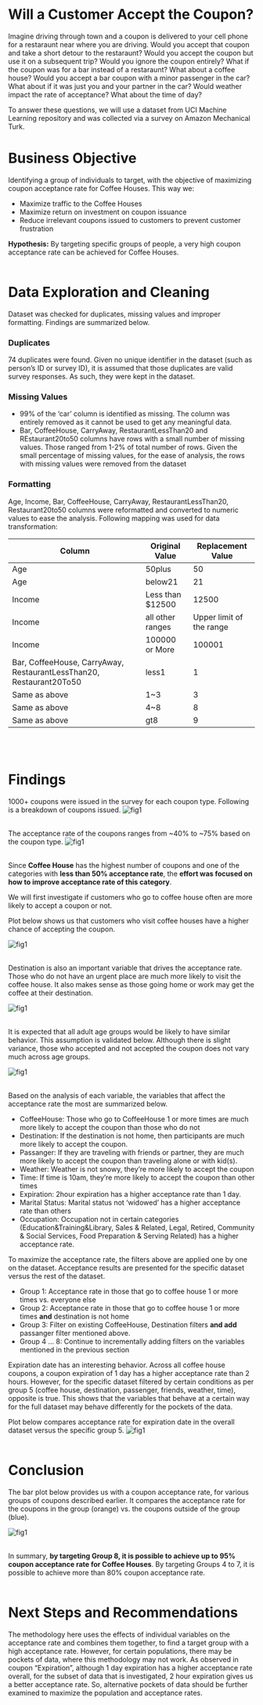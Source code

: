 # Will a Customer Accept the Coupon?
Imagine driving through town and a coupon is delivered to your cell phone for a restaraunt near where you are driving. Would you accept that coupon and take a short detour to the restaraunt? Would you accept the coupon but use it on a subsequent trip? Would you ignore the coupon entirely? What if the coupon was for a bar instead of a restaraunt? What about a coffee house? Would you accept a bar coupon with a minor passenger in the car? What about if it was just you and your partner in the car? Would weather impact the rate of acceptance? What about the time of day?

To answer these questions, we will use a dataset from UCI Machine Learning repository and was collected via a survey on Amazon Mechanical Turk. 

# Business Objective
Identifying a group of individuals to target, with the objective of maximizing coupon acceptance rate for Coffee Houses. This way we:
* Maximize traffic to the Coffee Houses
* Maximize return on investment on coupon issuance
* Reduce irrelevant coupons issued to customers to prevent customer frustration

**Hypothesis:** By targeting specific groups of people, a very high coupon acceptance rate can be achieved for Coffee Houses.
<br/>
<br/>

# Data Exploration and Cleaning

Dataset was checked for duplicates, missing values and improper formatting. Findings are summarized below.

### Duplicates
74 duplicates were found. Given no unique identifier in the dataset (such as person’s ID or survey ID), it is assumed that those duplicates are valid survey responses. As such, they were kept in the dataset.

### Missing Values
* 99% of the ‘car’ column is identified as missing. The column was entirely removed as it cannot be used to get any meaningful data. 
* Bar, CoffeeHouse, CarryAway, RestaurantLessThan20 and REstaurant20to50 columns have rows with a small number of missing values. Those ranged from 1-2% of total number of rows. Given the small percentage of missing values, for the ease of analysis, the rows with missing values were removed from the dataset

### Formatting
Age, Income, Bar, CoffeeHouse, CarryAway, RestaurantLessThan20, Restaurant20to50 columns were reformatted and converted to numeric values to ease the analysis.
Following mapping was used for data transformation:

| Column      | Original Value      | Replacement Value      |
| ----------- | ------------------- | ---------------------- |
| Age | 50plus | 50 |
| Age | below21 | 21 |
| Income | Less than $12500 | 12500 |
| Income | all other ranges | Upper limit of the range |
| Income | 100000 or More | 100001 |
| Bar, CoffeeHouse, CarryAway, RestaurantLessThan20, Restaurant20To50 | less1 | 1
| Same as above | 1~3 | 3
| Same as above | 4~8 | 8
| Same as above | gt8 | 9
<br/>
<br/>

# Findings
1000+ coupons were issued in the survey for each coupon type. Following is a breakdown of coupons issued.
<img src="images/number_of_coupons_issued.png" alt="fig1">
<br/>
<br/>

The acceptance rate of the coupons ranges from ~40% to ~75% based on the coupon type.
<img src="images/percent_of_coupons_accepted.png" alt="fig1">
<br/>
<br/>

Since **Coffee House** has the highest number of coupons and one of the categories with **less than 50% acceptance rate**, the **effort was focused on how to improve acceptance rate of this category**.

We will first investigate if customers who go to coffee house often are more likely to accept a coupon or not.

Plot below shows us that customers who visit coffee houses have a higher chance of accepting the coupon.

<img src="images/coupon_acceptance_rate_violin.png" alt="fig1">
<br/>
<br/>

Destination is also an important variable that drives the acceptance rate. Those who do not have an urgent place are much more likely to visit the coffee house. It also makes sense as those going home or work may get the coffee at their destination.

<img src="images/destination_coupons_accepted.png" alt="fig1">
<br/>
<br/>

It is expected that all adult age groups would be likely to have similar behavior. This assumption is validated below. Although there is slight variance, those who accepted and not accepted the coupon does not vary much across age groups.

<img src="images/age_acceptance_kde.png" alt="fig1">
<br/>
<br/>


Based on the analysis of each variable, the variables that affect the acceptance rate the most are summarized below.
* CoffeeHouse: Those who go to CoffeeHouse 1 or more times are much more likely to accept the coupon than those who do not
* Destination: If the destination is not home, then participants are much more likely to accept the coupon. 
* Passanger: If they are traveling with friends or partner, they are much more likely to accept the coupon than traveling alone or with kid(s).
* Weather: Weather is not snowy, they’re more likely to accept the coupon
* Time: If time is 10am, they’re more likely to accept the coupon than other times
* Expiration: 2hour expiration has a higher acceptance rate than 1 day.
* Marital Status: Marital status not ‘widowed’ has a higher acceptance rate than others
* Occupation: Occupation not in certain categories (Education&Training&Library, Sales & Related, Legal, Retired, Community & Social Services, Food Preparation & Serving Related) has a higher acceptance rate.

To maximize the acceptance rate, the filters above are applied one by one on the dataset. Acceptance results are presented for the specific dataset versus the rest of the dataset.
* Group 1: Acceptance rate in those that go to coffee house 1 or more times vs. everyone else
* Group 2: Acceptance rate in those that go to coffee house 1 or more times **and** destination is not home
* Group 3: Filter on existing CoffeeHouse, Destination filters **and add** passanger filter mentioned above.
* Group 4 … 8: Continue to incrementally adding filters on the variables mentioned in the previous section

Expiration date has an interesting behavior. Across all coffee house coupons, a coupon expiration of 1 day has a higher acceptance rate than 2 hours. However, for the specific dataset filtered by certain conditions as per group 5 (coffee house, destination, passenger, friends, weather, time), opposite is true. This shows that the variables that behave at a certain way for the full dataset may behave differently for the pockets of the data.

Plot below compares acceptance rate for expiration date in the overall dataset versus the specific group 5.
<img src="images/population_coupons_accepted.png" alt="fig1">
<br/>
<br/>

# Conclusion
The bar plot below provides us with a coupon acceptance rate, for various groups of coupons described earlier. It compares the acceptance rate for the coupons in the group (orange) vs. the coupons outside of the group (blue).

<img src="images/coupon_acceptance_per_group.png" alt="fig1">
<br/>
<br/>

In summary, **by targeting Group 8, it is possible to achieve up to 95% coupon acceptance rate for Coffee Houses**. By targeting Groups 4 to 7, it is possible to achieve more than 80% coupon acceptance rate.
<br/>
<br/>

# Next Steps and Recommendations
The methodology here uses the effects of individual variables on the acceptance rate and combines them together, to find a target group with a high acceptance rate. However, for certain populations, there may be pockets of data, where this methodology may not work. As observed in coupon “Expiration”, although 1 day expiration has a higher acceptance rate overall, for the subset of data that is investigated, 2 hour expiration gives us a better acceptance rate. So, alternative pockets of data should be further examined to maximize the population and acceptance rates.
